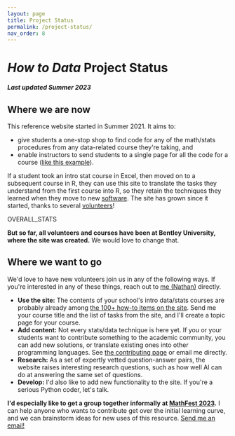 ```yaml
---
layout: page
title: Project Status
permalink: /project-status/
nav_order: 8
---
```


# *How to Data* Project Status

***Last updated Summer 2023***

## Where we are now

This reference website started in Summer 2021.  It aims to:

 * give students a one-stop shop to find code for any of the math/stats procedures
   from any data-related course they're taking, and
 * enable instructors to send students to a single page for all the code for a course
   ([like this example](bentley-university-gb213)).

If a student took an intro stat course in Excel, then moved on to a subsequent course in R,
they can use this site to translate the tasks they understand from the first course into R,
so they retain the techniques they learned when they move to new [software](software).
The site has grown since it started, thanks to several [volunteers](acknowledgments)!

OVERALL_STATS

**But so far, all volunteers and courses have been at Bentley University,
where the site was created.**  We would love to change that.

## Where we want to go
 
We'd love to have new volunteers join us in any of the following ways.
If you're interested in any of these things,
reach out to [me (Nathan)](https://faculty.bentley.edu/profile/ncarter) directly.

 * **Use the site:**  The contents of your school's intro data/stats courses
   are probably already among [the 100+ how-to items on the site](tasks).
   Send me your course title and the list of tasks from the site,
   and I'll create a topic page for your course.
 * **Add content:**
   Not every stats/data technique is here yet.  If you or your students want
   to contribute something to the academic community, you can add new solutions,
   or translate existing ones into other programming languages.
   See [the contributing page](contributing) or email me directly.
 * **Research:**  As a set of expertly vetted question-answer pairs,
   the website raises interesting research questions,
   such as how well AI can do at answering the same set of questions.
 * **Develop:**  I'd also like to add new functionality to the site.
   If you're a serious Python coder, let's talk.
 
**I'd especially like to get a group together informally at
[MathFest 2023](https://www.maa.org/meetings/mathfest).**
I can help anyone who wants to contribute get over the initial learning curve,
and we can brainstorm ideas for new uses of this resource.
[Send me an email!](https://faculty.bentley.edu/profile/ncarter)
